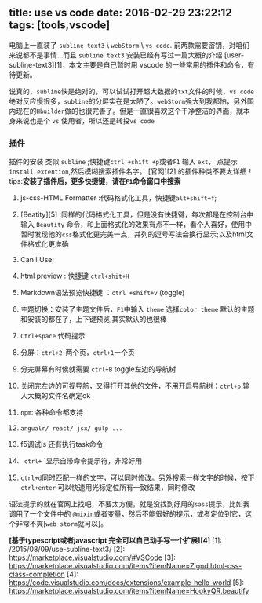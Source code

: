title: use vs code
date: 2016-02-29 23:22:12
tags: [tools,vscode]
---

电脑上一直装了 `subline text3` \ `webStorm` \ `vs code`.
前两款需要密钥，对咱们来说都不是事情...而且 `subline text3` 安装已经有写过一篇大概的介绍 [user-subline-text3][1]，本文主要是自己暂时用 vscode 的一些常用的插件和命令，有待更新。
<!-- more -->
说真的，`subline`快是绝对的，可以试试打开超大数据的`txt`文件的时候，`vs code`绝对反应慢很多，`subline`的分屏实在是太陋了。`webStorm`强大到我都怕，另外国内现在的`Hbuilder`做的也很完善了。但是一直很喜欢这个干净整洁的界面，就本身来说也是个 `vs` 使用者，所以还是转投`vs code`
### 插件
插件的安装 类似 `subline` ;快捷键`ctrl +shift +p`或者`F1` 输入 `ext`， 点提示`install extention`,然后模糊搜索插件名字。
[官网][2] 的插件种类不要太详细！
tips:**安装了插件后，更多快捷键，请在`F1`命令窗口中搜索**

 1. js-css-HTML Formatter :代码格式化工具，快捷键`alt+shift+f`;

 2. [Beatity][5] :同样的代码格式化工具，但是没有快捷键，每次都是在控制台中输入 `Beautity`
    命令，和上面格式化的效果有点不一样，看个人喜好，使用中暂时发现他的`css`格式化更完美一点，并列的逗号写法会换行显示;以及html文件格式化更准确

 4. Can I Use;

 5. html preview : 快捷键 `ctrl+shit+H`

 6. Markdown语法预览快捷键 ：`ctrl +shift+v` (toggle)

 7. 主题切换：安装了主题文件后，`F1`中输入 `theme` 选择`color theme`
    默认的主题和安装的都在了，上下键预览,其实默认的也很棒

 8. `Ctrl+space` 代码提示
 9.  分屏：`ctrl+2`-两个页，`ctrl+1`一个页
10. 分完屏幕有时候就需要 `ctrl+B` toggle左边的导航树
11. 关闭完左边的可视导航，又得打开其他的文件，不用开启导航树：`ctrl+p` 输入大概的文件名确定ok
12. `npm`: 各种命令都支持
13. `angualr/ react/ jsx/ gulp ...`
14. f5调试js 还有执行task命令
15. ` ctrl+` `显示自带命令提示符，非常好用
16. ` ctrl+d `同时匹配一样的文字，可以同时修改。另外搜索一样文字的时候，按下 `ctrl+enter` 可以快速用光标定位所有一致结果，同时修改


语法提示的就在官网上找吧，不要太方便，就是没找到好用的`sass`提示，比如我调用了一个文件中的 `@mixin`或者变量，然后不能很好的提示，或者定位到它，这个非常不爽[`web storm`就可以]。

**[基于typescript或者javascript 完全可以自己动手写一个扩展][4]**
  [1]: /2015/08/09/use-subline-text3/
  [2]: https://marketplace.visualstudio.com/#VSCode
  [3]: https://marketplace.visualstudio.com/items?itemName=Zignd.html-css-class-completion
  [4]: https://code.visualstudio.com/docs/extensions/example-hello-world
  [5]: https://marketplace.visualstudio.com/items?itemName=HookyQR.beautify
